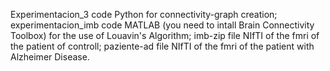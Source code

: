 Experimentacion_3 code Python for connectivity-graph creation;
experimentacion_imb code MATLAB (you need to intall Brain Connectivity Toolbox) for the use of Louavin's Algorithm;
imb-zip file NIfTI of the fmri of the patient of controll;
paziente-ad file NIfTI of the fmri of the patient with Alzheimer Disease.
